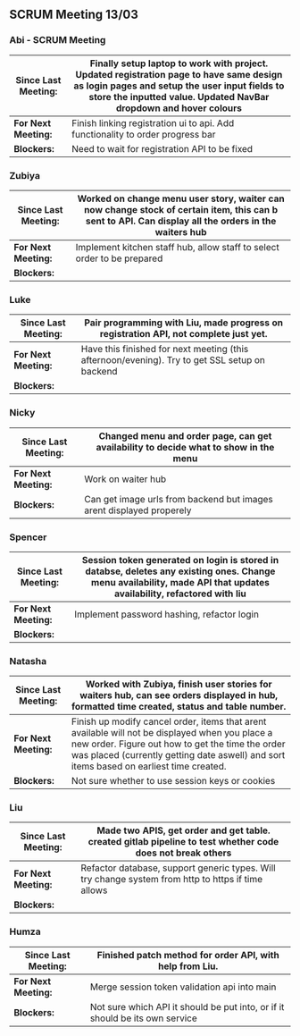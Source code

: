## SCRUM Meeting 13/03

### Abi - SCRUM Meeting
| Since Last Meeting: | Finally setup laptop to work with project. Updated registration page to have same design as login pages and setup the user input fields to store the inputted value. Updated NavBar dropdown and hover colours |
| --- | --- |
| **For Next Meeting:** | Finish linking registration ui to api. Add functionality to order progress bar |
| **Blockers:** | Need to wait for registration API to be fixed |

### Zubiya
| Since Last Meeting: | Worked on change menu user story, waiter can now change stock of certain item, this can b sent to API. Can display all the orders in the waiters hub |
| --- | --- |
| **For Next Meeting:** | Implement kitchen staff hub, allow staff to select order to be prepared |
| **Blockers:** |  |

### Luke
| Since Last Meeting: | Pair programming with Liu, made progress on registration API, not complete just yet. |
| --- | --- |
| **For Next Meeting:** | Have this finished for next meeting (this afternoon/evening). Try to get SSL setup on backend |
| **Blockers:** |  |

### Nicky
| Since Last Meeting: | Changed menu and order page, can get availability to decide what to show in the menu |
| --- | --- |
| **For Next Meeting:** | Work on waiter hub |
| **Blockers:** | Can get image urls from backend but images arent displayed properely |

### Spencer
| Since Last Meeting: | Session token generated on login is stored in databse, deletes any existing ones. Change menu availability, made API that updates availability, refactored with liu |
| --- | --- |
| **For Next Meeting:** | Implement password hashing, refactor login |
| **Blockers:** |  |

### Natasha
| Since Last Meeting: | Worked with Zubiya, finish user stories for waiters hub, can see orders displayed in hub, formatted time created, status and table number. |
| --- | --- |
| **For Next Meeting:** | Finish up modify cancel order, items that arent available will not be displayed when you place a new order. Figure out how to get the time the order was placed (currently getting date aswell) and sort items based on earliest time created.  |
| **Blockers:** | Not sure whether to use session keys or cookies|

### Liu
| Since Last Meeting: | Made two APIS, get order and get table. created gitlab pipeline to test whether code does not break others |
| --- | --- |
| **For Next Meeting:** | Refactor database, support generic types. Will try change system from http to https if time allows |
| **Blockers:** |  |

### Humza
| Since Last Meeting: | Finished patch method for order API, with help from Liu. |
| --- | --- |
| **For Next Meeting:** | Merge session token validation api into main |
| **Blockers:** | Not sure which API it should be put into, or if it should be its own service |